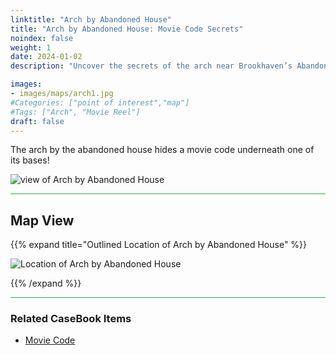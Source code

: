 ```yaml
---
linktitle: "Arch by Abandoned House"
title: "Arch by Abandoned House: Movie Code Secrets"
noindex: false
weight: 1
date: 2024-01-02
description: "Uncover the secrets of the arch near Brookhaven’s Abandoned House. A hidden movie code lies beneath its base—find it now!"

images:
- images/maps/arch1.jpg
#Categories: ["point of interest","map"]
#Tags: ["Arch", "Movie Reel"]
draft: false
--- 
```



The arch by the abandoned house hides a movie code underneath one of its bases!

![view of Arch by Abandoned House](/images/maps/arch1.jpg)

<hr style="background-color: #28b44c" size=8>

## Map View

{{% expand title="Outlined Location of Arch by Abandoned House" %}}

![Location of Arch by Abandoned House](/images/maps/arch-by-abandoned-house.png)

{{% /expand %}}
<hr style="background-color: #28b44c" size=8>

### Related CaseBook Items

- [Movie Code](/casebook/movie_codes/#eagle-view-arch-code)